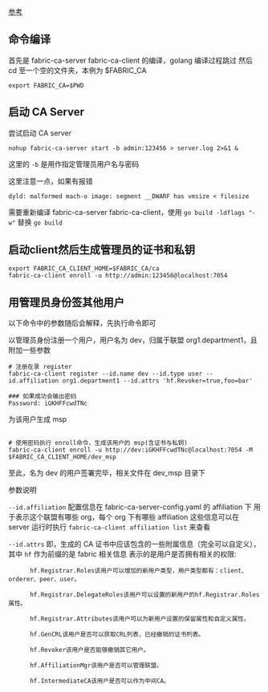 [参考](https://blog.csdn.net/mellymengyan/article/details/80765385)

## 命令编译

首先是 fabric-ca-server fabric-ca-client 的编译，golang 编译过程跳过
然后 cd 至一个空的文件夹，本例为 $FABRIC_CA

```
export FABRIC_CA=$PWD
```

## 启动 CA Server
尝试启动 CA server

`nohup fabric-ca-server start -b admin:123456 > server.log 2>&1 &`

这里的 `-b` 是用作指定管理员用户名与密码

这里注意一点，如果有报错

```
dyld: malformed mach-o image: segment __DWARF has vmsize < filesize
```

需要重新编译 fabric-ca-server fabric-ca-client，使用 `go build -ldflags "-w"` 替换 `go build`

## 启动client然后生成管理员的证书和私钥

```
export FABRIC_CA_CLIENT_HOME=$FABRIC_CA/ca
fabric-ca-client enroll -u http://admin:123456@localhost:7054
```

## 用管理员身份签其他用户

以下命令中的参数随后会解释，先执行命令即可

以管理员身份注册一个用户，用户名为 dev，归属于联盟 org1.department1，且附加一些参数

```
# 注册在录 register
fabric-ca-client register --id.name dev --id.type user --id.affiliation org1.department1 --id.attrs 'hf.Revoker=true,foo=bar'

### 如果成功会输出密码
Password: iGKHFFcwdTNc
```

为该用户生成 msp

```

# 使用密码执行 enroll命令，生成该用户的 msp(含证书与私钥)
fabric-ca-client enroll -u http://dev:iGKHFFcwdTNc@localhost:7054 -M $FABRIC_CA_CLIENT_HOME/dev_msp
```

至此，名为 dev 的用户签署完毕，相关文件在 dev_msp 目录下

参数说明

`--id.affiliation`
配置信息在 fabric-ca-server-config.yaml 的 affiliation 下
用于表示这个联盟有哪些 org，每个 org 下有哪些 affiliation
这些信息可以在 server 运行时执行 `fabric-ca-client affiliation list` 来查看

`--id.attrs`
即，生成的 CA 证书中应该包含的一些附属信息（完全可以自定义），其中 `hf` 作为前缀的是 fabric 相关信息
表示的是用户是否拥有相关的权限:

```
      hf.Registrar.Roles该用户可以增加的新用户类型，用户类型都有：client、orderer、peer、user。

      hf.Registrar.DelegateRoles该用户可以设置的新用户的hf.Registrar.Roles属性。

      hf.Registrar.Attributes该用户可以为新用户设置的保留属性和自定义属性。

      hf.GenCRL该用户是否可以获取CRL列表，已经撤销的证书列表。

      hf.Revoker该用户是否能够撤销其它用户。

      hf.AffiliationMgr该用户是否可以管理联盟。

      hf.IntermediateCA该用户是否可以作为中间CA。
```


